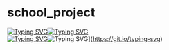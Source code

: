 # school_project
[![Typing SVG](https://readme-typing-svg.herokuapp.com?color=%2336BCF7&lines=Математические+модели:+математика+в+действии)](https://git.io/typing-svg)[![Typing SVG](https://readme-typing-svg.herokuapp.com?color=%2336BCF7&lines=в+действии)](https://git.io/typing-svg)<br>
[![Typing SVG](https://readme-typing-svg.herokuapp.com?color=%2336BCF7&lines=Mathematical+model:+mathematics+in+action)](https://git.io/typing-svg)![Typing SVG](https://readme-typing-svg.herokuapp.com?color=%2336BCF7&lines=in+action)](https://git.io/typing-svg)
